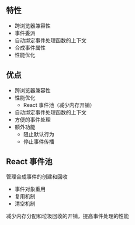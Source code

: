 ## 特性

- 跨浏览器兼容性
- 事件委派
- 自动绑定事件处理函数的上下文
- 合成事件属性
- 性能优化
## 优点

- 跨浏览器兼容性
- 性能优化
	- React 事件池（减少内存开销）
- 自动绑定事件处理函数的上下文
- 方便的事件处理
- 额外功能
	- 阻止默认行为
	- 停止事件传播
## React 事件池

管理合成事件的创建和回收

- 事件对象重用
- 复用机制
- 清空机制

减少内存分配和垃圾回收的开销，提高事件处理的性能

